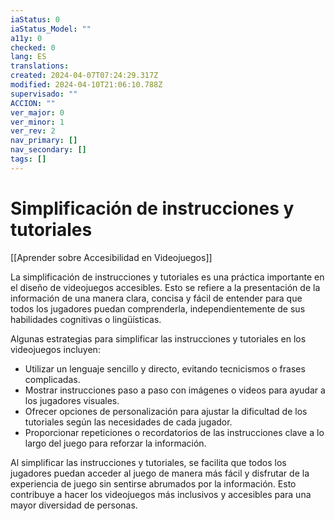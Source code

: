 ```yaml
---
iaStatus: 0
iaStatus_Model: ""
a11y: 0
checked: 0
lang: ES
translations: 
created: 2024-04-07T07:24:29.317Z
modified: 2024-04-10T21:06:10.788Z
supervisado: ""
ACCION: ""
ver_major: 0
ver_minor: 1
ver_rev: 2
nav_primary: []
nav_secondary: []
tags: []
---
```

# Simplificación de instrucciones y tutoriales

[[Aprender sobre Accesibilidad en Videojuegos]]

La simplificación de instrucciones y tutoriales es una práctica importante en el diseño de videojuegos accesibles. Esto se refiere a la presentación de la información de una manera clara, concisa y fácil de entender para que todos los jugadores puedan comprenderla, independientemente de sus habilidades cognitivas o lingüísticas.

Algunas estrategias para simplificar las instrucciones y tutoriales en los videojuegos incluyen:
- Utilizar un lenguaje sencillo y directo, evitando tecnicismos o frases complicadas.
- Mostrar instrucciones paso a paso con imágenes o videos para ayudar a los jugadores visuales.
- Ofrecer opciones de personalización para ajustar la dificultad de los tutoriales según las necesidades de cada jugador.
- Proporcionar repeticiones o recordatorios de las instrucciones clave a lo largo del juego para reforzar la información.

Al simplificar las instrucciones y tutoriales, se facilita que todos los jugadores puedan acceder al juego de manera más fácil y disfrutar de la experiencia de juego sin sentirse abrumados por la información. Esto contribuye a hacer los videojuegos más inclusivos y accesibles para una mayor diversidad de personas.

